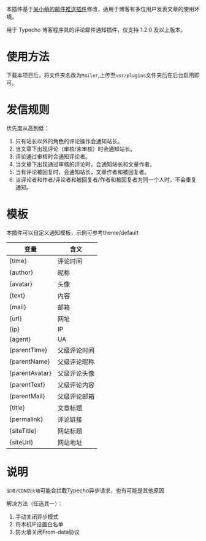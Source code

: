 本插件基于[呆小萌的邮件推送插件](https://github.com/ethanzhao2001/Mailer-Typecho)修改，适用于博客有多位用户发表文章的使用环境。

用于 Typecho 博客程序具的评论邮件通知插件，仅支持 1.2.0 及以上版本。

# 使用方法
下载本项目后，将文件夹名改为`Mailer`,上传至`usr/plugins`文件夹后在后台启用即可。

# 发信规则

优先度从高到低：

1. 只有站长以外的角色的评论操作会通知站长。
2. 当文章下出现评论（审核/未审核）时会通知站长。
3. 评论通过审核时会通知评论者。
4. 当文章下出现通过审核的评论时，会通知站长和文章作者。
5. 当有评论被回复时，会通知站长，文章作者和被回复者。
6. 当评论者和作者/评论者和被回复者/作者和被回复者为同一个人时，不会重复通知。

# 模板

本插件可以自定义通知模板，示例可参考theme/default

| 变量           | 含义         |
| -------------- | ------------ |
| {time}         | 评论时间     |
| {author}       | 昵称         |
| {avatar}       | 头像         |
| {text}         | 内容         |
| {mail}         | 邮箱         |
| {url}          | 网址         |
| {ip}           | IP           |
| {agent}        | UA           |
| {parentTime}   | 父级评论时间 |
| {parentName}   | 父级评论昵称 |
| {parentAvatar} | 父级评论头像 |
| {parentText}   | 父级评论内容 |
| {parentMail}   | 父级评论邮箱 |
| {title}        | 文章标题     |
| {permalink}    | 评论链接     |
| {siteTitle}    | 网站标题     |
| {siteUrl}      | 网站地址     |


# 说明

`宝塔/CDN防火墙`可能会拦截Typecho异步请求，也有可能是其他原因

解决方法（任选其一）：

1. 手动关闭异步模式
2. 将本机IP设置白名单
3. 防火墙关闭From-data协议
